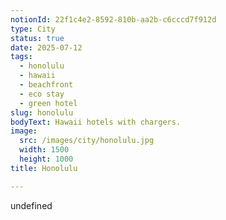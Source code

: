 ```yaml
---
notionId: 22f1c4e2-8592-810b-aa2b-c6cccd7f912d
type: City
status: true
date: 2025-07-12
tags:
  - honolulu
  - hawaii
  - beachfront
  - eco stay
  - green hotel
slug: honolulu
bodyText: Hawaii hotels with chargers.
image:
  src: /images/city/honolulu.jpg
  width: 1500
  height: 1000
title: Honolulu

---
```

undefined